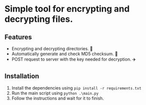 # Simple tool for encrypting and decrypting files.

## Features
* Encrypting and decrypting directories. 📂
* Automatically generate and check MD5 checksum. 📝
* POST request to server with the key needed for decryption. ✈️

## Installation
1. Install the dependencies using ``pip install -r requirements.txt``
2. Run the main script using ``python .\main.py``
3. Follow the instructions and wait for it to finish.